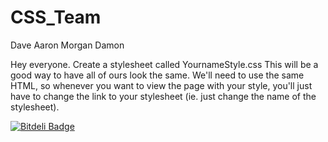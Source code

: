 CSS_Team
========

Dave Aaron Morgan Damon

Hey everyone. Create a stylesheet called YournameStyle.css
This will be a good way to have all of ours look the same. We'll need to use the same HTML, so whenever you want to view the page with your style, you'll just have to change the link to your stylesheet (ie. just change the name of the stylesheet).


[![Bitdeli Badge](https://d2weczhvl823v0.cloudfront.net/TheNewReborn/css-groupproject/trend.png)](https://bitdeli.com/free "Bitdeli Badge")

